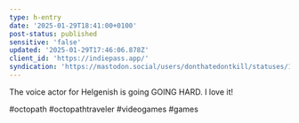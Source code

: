```yaml
---
type: h-entry
date: '2025-01-29T18:41:00+0100'
post-status: published
sensitive: 'false'
updated: '2025-01-29T17:46:06.878Z'
client_id: 'https://indiepass.app/'
syndication: 'https://mastodon.social/users/donthatedontkill/statuses/113912889494232609'
---
```

The voice actor for Helgenish is going GOING HARD. I love it! 

#octopath #octopathtraveler #videogames #games
